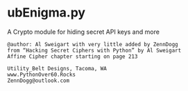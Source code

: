 # ubEnigma.py
A Crypto module for hiding secret API keys and more

    @author: Al Sweigart with very little added by ZennDogg
    from “Hacking Secret Ciphers with Python” by Al Sweigart
    Affine Cipher chapter starting on page 213

    Utility_Belt Designs, Tacoma, WA
    www.PythonOver60.Rocks
    ZennDogg@outlook.com
